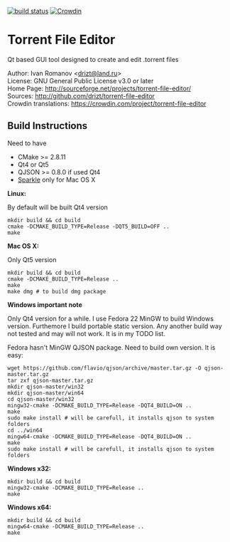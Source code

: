 [![build status](https://secure.travis-ci.org/drizt/torrent-file-editor.png)](http://travis-ci.org/drizt/torrent-file-editor)
[![Crowdin](https://d322cqt584bo4o.cloudfront.net/torrent-file-editor/localized.svg)](https://crowdin.com/project/torrent-file-editor)

Torrent File Editor
===================

Qt based GUI tool designed to create and edit .torrent files

Author: Ivan Romanov <[drizt@land.ru](mailto:drizt@land.ru)>  
License: GNU General Public License v3.0 or later  
Home Page: http://sourceforge.net/projects/torrent-file-editor/  
Sources: http://github.com/drizt/torrent-file-editor  
Crowdin translations: https://crowdin.com/project/torrent-file-editor

Build Instructions
------------------

Need to have
 - CMake >= 2.8.11
 - Qt4 or Qt5
 - QJSON >= 0.8.0 if used Qt4
 - [Sparkle](http://sparkle-project.org/) only for Mac OS X

**Linux:**

By default will be built Qt4 version

    mkdir build && cd build
    cmake -DCMAKE_BUILD_TYPE=Release -DQT5_BUILD=OFF ..
    make

**Mac OS X:**

Only Qt5 version

    mkdir build && cd build
    cmake -DCMAKE_BUILD_TYPE=Release ..
    make
    make dmg # to build dmg package

**Windows important note**

Only Qt4 version for a while.
I use Fedora 22 MinGW to build Windows version. Furthemore I build
portable static version. Any another build way not tested and may will
not work. It is in my TODO list.

Fedora hasn't MinGW QJSON package. Need to build own version. It is
easy:

    wget https://github.com/flavio/qjson/archive/master.tar.gz -O qjson-master.tar.gz
    tar zxf qjson-master.tar.gz
    mkdir qjson-master/win32
    mkdir qjson-master/win64
    cd qjson-master/win32
    mingw32-cmake -DCMAKE_BUILD_TYPE=Release -DQT4_BUILD=ON ..
    make
    sudo make install # will be carefull, it installs qjson to system folders
    cd ../win64
    mingw64-cmake -DCMAKE_BUILD_TYPE=Release -DQT4_BUILD=ON ..
    make
    sudo make install # will be carefull, it installs qjson to system folders

**Windows x32:**

    mkdir build && cd build
    mingw32-cmake -DCMAKE_BUILD_TYPE=Release ..
    make

**Windows x64:**

    mkdir build && cd build
    mingw64-cmake -DCMAKE_BUILD_TYPE=Release ..
    make
